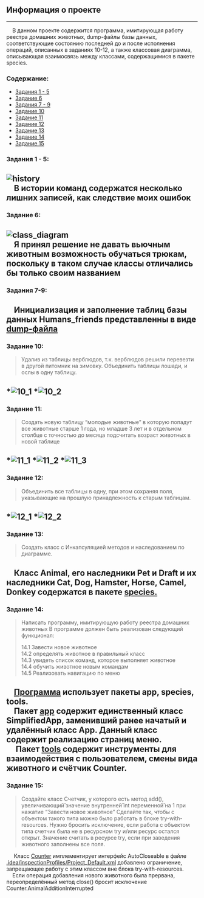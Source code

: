 ## Информация о проекте

---

&nbsp;&nbsp;&nbsp;&nbsp;В данном проекте содержится программа, имитирующая работу
реестра домашних животных, dump-файлы базы данных,
соответствующие состоянию последней до и после
исполнения операций, описанных в заданиях 10-12,
а также классовая диаграмма, описывающая
взаимосвязь между классами, содержащимися в пакете
species.

### Содержание:
* [Задания 1 - 5](#задания-1---5)
* [Задание 6](#задание-6)
* [Задания 7 - 9](#задания-7-9)
* [Задание 10](#задание-10)
* [Задание 11](#задание-11)
* [Задание 12](#задание-12)
* [Задание 13](#задание-13)
* [Задание 14](#задание-14)
* [Задание 15](#задание-15)


### Задания 1 - 5:


![history](project_files/images/terminal_history.png)\
&nbsp;&nbsp;&nbsp;&nbsp;В истории команд содержатся несколько лишних записей,
как следствие моих ошибок
---
### Задание 6:


![class_diagram](project_files/images/class_diagram.png)\
&nbsp;&nbsp;&nbsp;&nbsp;Я принял решение не давать вьючным животным возможность
обучаться трюкам, поскольку в таком случае классы отличались бы
только своим названием
---
### Задания 7-9:


&nbsp;&nbsp;&nbsp;&nbsp;Инициализация и заполнение таблиц базы данных
Humans_friends представленны в виде
[dump-файла](project_files/MySQL_db_init/7_8_9.sql)
---
### Задание 10:


>Удалив из таблицы верблюдов, т.к. верблюдов решили перевезти в другой
питомник на зимовку. Объединить таблицы лошади, и ослы в одну таблицу.

*![10_1](project_files/images/MySQL_tasks/10_1.png)
*![10_2](project_files/images/MySQL_tasks/10_2.png)
---
### Задание 11:


>Создать новую таблицу “молодые животные” в которую попадут все
животные старше 1 года, но младше 3 лет и в отдельном столбце с точностью
до месяца подсчитать возраст животных в новой таблице

*![11_1](project_files/images/MySQL_tasks/11_1.png)
*![11_2](project_files/images/MySQL_tasks/11_2.png)
*![11_3](project_files/images/MySQL_tasks/11_3.png)
---
### Задание 12:


>Объединить все таблицы в одну, при этом сохраняя поля, указывающие на
прошлую принадлежность к старым таблицам.

*![12_1](project_files/images/MySQL_tasks/12_1.png)
*![12_2](project_files/images/MySQL_tasks/12_2.png)
---
### Задание 13:


>Создать класс с Инкапсуляцией методов и наследованием по диаграмме.

&nbsp;&nbsp;&nbsp;&nbsp;Класс Animal, его наследники Pet и Draft и
их наследники Cat, Dog, Hamster, Horse, Camel,
Donkey содержатся в пакете
[species.](project_files/src/species)
---
### Задание 14:


>Написать программу, имитирующую работу реестра домашних животных
>В программе должен быть реализован следующий функционал:
>
>
>14.1 Завести новое животное\
>14.2 определять животное в правильный класс\
>14.3 увидеть список команд, которое выполняет животное\
>14.4 обучить животное новым командам\
>14.5 Реализовать навигацию по меню

&nbsp;&nbsp;&nbsp;&nbsp;[Программа](project_files/src/Main.java) использует пакеты
app, species, tools.\
&nbsp;&nbsp;&nbsp;&nbsp;Пакет [app](project_files/src/app) содержит единственный
класс SimplifiedApp, заменивший ранее начатый и
удалённый класс App. Данный класс содержит
реализацию страниц меню.\
&nbsp;&nbsp;&nbsp;&nbsp;
Пакет [tools](project_files/src/tools) содержит инструменты
для взаимодействия с пользователем, смены вида
животного и счётчик Counter.
---
### Задание 15:


>Создайте класс Счетчик, у которого есть метод add(), увеличивающий̆
значение внутренней̆ int переменной̆ на 1 при нажатие “Завести новое
животное” Сделайте так, чтобы с объектом такого типа можно было работать в
блоке try-with-resources. Нужно бросить исключение, если работа с объектом
типа счетчик была не в ресурсном try и/или ресурс остался открыт. Значение
считать в ресурсе try, если при заведения животного заполнены все поля.

&nbsp;&nbsp;&nbsp;&nbsp;
Класс [Counter](project_files/src/tools/Counter.java)
имплементирует интерфейс AutoCloseable
в файле [.idea/inspectionProfiles/Project_Default.xml](project_files/.idea/inspectionProfiles/Project_Default.xml)
добавлено ограничение, запрещающее работу
с этим классом вне блока try-with-resources.\
&nbsp;&nbsp;&nbsp;&nbsp;Если операция
добавления нового животного была прервана,
переопределённый метод close() бросит исключение
Counter.AnimalAdditionInterrupted

